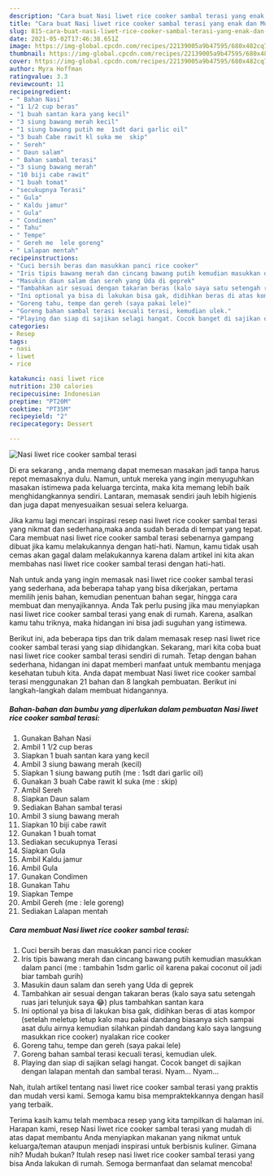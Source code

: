 ```yaml
---
description: "Cara buat Nasi liwet rice cooker sambal terasi yang enak dan Mudah Dibuat"
title: "Cara buat Nasi liwet rice cooker sambal terasi yang enak dan Mudah Dibuat"
slug: 815-cara-buat-nasi-liwet-rice-cooker-sambal-terasi-yang-enak-dan-mudah-dibuat
date: 2021-05-02T17:46:38.651Z
image: https://img-global.cpcdn.com/recipes/22139005a9b47595/680x482cq70/nasi-liwet-rice-cooker-sambal-terasi-foto-resep-utama.jpg
thumbnail: https://img-global.cpcdn.com/recipes/22139005a9b47595/680x482cq70/nasi-liwet-rice-cooker-sambal-terasi-foto-resep-utama.jpg
cover: https://img-global.cpcdn.com/recipes/22139005a9b47595/680x482cq70/nasi-liwet-rice-cooker-sambal-terasi-foto-resep-utama.jpg
author: Myra Hoffman
ratingvalue: 3.3
reviewcount: 11
recipeingredient:
- " Bahan Nasi"
- "1 1/2 cup beras"
- "1 buah santan kara yang kecil"
- "3 siung bawang merah kecil"
- "1 siung bawang putih me  1sdt dari garlic oil"
- "3 buah Cabe rawit kl suka me  skip"
- " Sereh"
- " Daun salam"
- " Bahan sambal terasi"
- "3 siung bawang merah"
- "10 biji cabe rawit"
- "1 buah tomat"
- "secukupnya Terasi"
- " Gula"
- " Kaldu jamur"
- " Gula"
- " Condimen"
- " Tahu"
- " Tempe"
- " Gereh me  lele goreng"
- " Lalapan mentah"
recipeinstructions:
- "Cuci bersih beras dan masukkan panci rice cooker"
- "Iris tipis bawang merah dan cincang bawang putih kemudian masukkan dalam panci (me : tambahin 1sdm garlic oil karena pakai coconut oil jadi biar tambah gurih)"
- "Masukin daun salam dan sereh yang Uda di geprek"
- "Tambahkan air sesuai dengan takaran beras (kalo saya satu setengah ruas jari telunjuk saya 😂) plus tambahkan santan kara"
- "Ini optional ya bisa di lakukan bisa gak, didihkan beras di atas kompor (setelah meletup letup kalo mau pakai dandang biasanya sich sampai asat dulu airnya kemudian silahkan pindah dandang kalo saya langsung masukkan rice cooker) nyalakan rice cooker"
- "Goreng tahu, tempe dan gereh (saya pakai lele)"
- "Goreng bahan sambal terasi kecuali terasi, kemudian ulek."
- "Playing dan siap di sajikan selagi hangat. Cocok banget di sajikan dengan lalapan mentah dan sambal terasi. Nyam... Nyam..."
categories:
- Resep
tags:
- nasi
- liwet
- rice

katakunci: nasi liwet rice 
nutrition: 230 calories
recipecuisine: Indonesian
preptime: "PT20M"
cooktime: "PT35M"
recipeyield: "2"
recipecategory: Dessert

---
```



![Nasi liwet rice cooker sambal terasi](https://img-global.cpcdn.com/recipes/22139005a9b47595/680x482cq70/nasi-liwet-rice-cooker-sambal-terasi-foto-resep-utama.jpg)

Di era  sekarang , anda memang dapat memesan masakan jadi tanpa harus repot memasaknya dulu. Namun, untuk mereka yang ingin menyuguhkan masakan istimewa pada keluarga tercinta, maka kita memang lebih baik menghidangkannya sendiri. Lantaran, memasak sendiri jauh lebih higienis dan juga dapat menyesuaikan sesuai selera keluarga.

Jika kamu lagi mencari inspirasi resep nasi liwet rice cooker sambal terasi yang nikmat dan sederhana,maka anda sudah berada di tempat yang tepat. Cara membuat nasi liwet rice cooker sambal terasi  sebenarnya gampang dibuat jika kamu melakukannya dengan hati-hati. Namun, kamu tidak usah cemas akan gagal dalam melakukannya 
karena dalam artikel ini kita akan membahas nasi liwet rice cooker sambal terasi dengan hati-hati.  



Nah untuk anda yang ingin memasak nasi liwet rice cooker sambal terasi yang sederhana, ada beberapa tahap yang bisa dikerjakan, pertama memilih jenis bahan, kemudian penentuan bahan segar, hingga cara membuat dan menyajikannya. Anda Tak perlu pusing jika mau menyiapkan nasi liwet rice cooker sambal terasi yang enak di rumah. Karena, asalkan kamu  tahu triknya, maka hidangan ini bisa jadi suguhan yang istimewa.

Berikut ini, ada beberapa tips dan trik dalam memasak resep nasi liwet rice cooker sambal terasi yang siap dihidangkan. Sekarang, mari kita coba buat nasi liwet rice cooker sambal terasi sendiri di rumah. Tetap dengan bahan sederhana, hidangan ini dapat memberi manfaat untuk membantu menjaga kesehatan tubuh kita. Anda dapat membuat Nasi liwet rice cooker sambal terasi menggunakan 21 bahan dan 8 langkah pembuatan. Berikut ini langkah-langkah dalam membuat hidangannya.

<!--inarticleads1-->

##### Bahan-bahan dan bumbu yang diperlukan dalam pembuatan Nasi liwet rice cooker sambal terasi:

1. Gunakan  Bahan Nasi
1. Ambil 1 1/2 cup beras
1. Siapkan 1 buah santan kara yang kecil
1. Ambil 3 siung bawang merah (kecil)
1. Siapkan 1 siung bawang putih (me : 1sdt dari garlic oil)
1. Gunakan 3 buah Cabe rawit kl suka (me : skip)
1. Ambil  Sereh
1. Siapkan  Daun salam
1. Sediakan  Bahan sambal terasi
1. Ambil 3 siung bawang merah
1. Siapkan 10 biji cabe rawit
1. Gunakan 1 buah tomat
1. Sediakan secukupnya Terasi
1. Siapkan  Gula
1. Ambil  Kaldu jamur
1. Ambil  Gula
1. Gunakan  Condimen
1. Gunakan  Tahu
1. Siapkan  Tempe
1. Ambil  Gereh (me : lele goreng)
1. Sediakan  Lalapan mentah




<!--inarticleads2-->

##### Cara membuat Nasi liwet rice cooker sambal terasi:

1. Cuci bersih beras dan masukkan panci rice cooker
1. Iris tipis bawang merah dan cincang bawang putih kemudian masukkan dalam panci (me : tambahin 1sdm garlic oil karena pakai coconut oil jadi biar tambah gurih)
1. Masukin daun salam dan sereh yang Uda di geprek
1. Tambahkan air sesuai dengan takaran beras (kalo saya satu setengah ruas jari telunjuk saya 😂) plus tambahkan santan kara
1. Ini optional ya bisa di lakukan bisa gak, didihkan beras di atas kompor (setelah meletup letup kalo mau pakai dandang biasanya sich sampai asat dulu airnya kemudian silahkan pindah dandang kalo saya langsung masukkan rice cooker) nyalakan rice cooker
1. Goreng tahu, tempe dan gereh (saya pakai lele)
1. Goreng bahan sambal terasi kecuali terasi, kemudian ulek.
1. Playing dan siap di sajikan selagi hangat. Cocok banget di sajikan dengan lalapan mentah dan sambal terasi. Nyam... Nyam...




Nah, itulah artikel tentang  nasi liwet rice cooker sambal terasi  yang praktis dan mudah versi kami. Semoga kamu bisa mempraktekkannya dengan hasil yang terbaik. 

Terima kasih kamu telah membaca resep yang kita tampilkan di halaman ini. Harapan kami, resep  Nasi liwet rice cooker sambal terasi yang mudah di atas dapat membantu Anda menyiapkan makanan yang nikmat untuk keluarga/teman ataupun menjadi inspirasi untuk berbisnis kuliner. Gimana nih? Mudah bukan? Itulah resep nasi liwet rice cooker sambal terasi yang bisa Anda lakukan di rumah. Semoga bermanfaat dan selamat mencoba!

